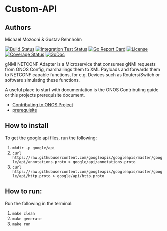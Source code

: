 # Custom-API
## Authors
Michael Mozooni & Gustav Rehnholm

[![Build Status](https://travis-ci.org/onosproject/gnmi-netconf-adapter.svg?branch=master)](https://travis-ci.org/onosproject/gnmi-netconf-adapter)
[![Integration Test Status](https://img.shields.io/travis/onosproject/gnmi-netconf-adapter?label=Integration%20Tests&logo=Integration)](https://travis-ci.org/onosproject/onos-test)
[![Go Report Card](https://goreportcard.com/badge/github.com/onosproject/gnmi-netconf-adapter)](https://goreportcard.com/report/github.com/onosproject/gnmi-netconf-adapter)
[![License](https://img.shields.io/badge/License-Apache%202.0-blue.svg)](https://github.com/gojp/goreportcard/blob/master/LICENSE)
[![Coverage Status](https://img.shields.io/coveralls/github/onosproject/gnmi-netconf-adapter/badge.svg)](https://coveralls.io/github/onosproject/gnmi-netconf-adapter?branch=master)
[![GoDoc](https://godoc.org/github.com/onosproject/gnmi-netconf-adapter?status.svg)](https://godoc.org/github.com/onosproject/gnmi-netconf-adapter)

gNMI NETCONF Adapter is a Microservice that consumes gNMI requests from ONOS Config, marshallings them to XML Payloads and forwards them to NETCONF capable functions, for e.g. Devices such as Routers/Switch or software simulating these functions.


A useful place to start with documentation is the ONOS Contributing guide or this projects prerequisite document.

- [Contributing to ONOS Project](https://docs.onosproject.org/developers/contributing/)
- [prerequisite](./docs/prerequisite.md)


## How to install
To get the google api files, run the following:
1. `mkdir -p google/api`
2. `curl https://raw.githubusercontent.com/googleapis/googleapis/master/google/api/annotations.proto > google/api/annotations.proto`
3. `curl https://raw.githubusercontent.com/googleapis/googleapis/master/google/api/http.proto > google/api/http.proto`

## How to run:
Run the following in the terminal:
1. `make clean`
2. `make generate`
3. `make run`

